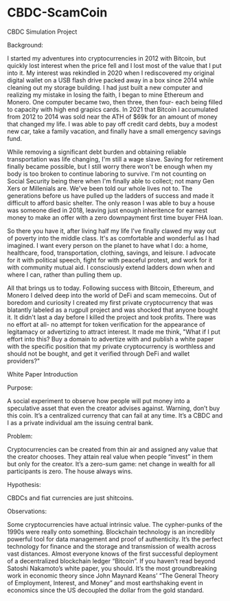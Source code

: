 # CBDC-ScamCoin
CBDC Simulation Project

Background:

I started my adventures into cryptocurrencies in 2012 with Bitcoin, but quickly lost interest when the price fell and I lost most of the value that I put into it.  My interest was rekindled in 2020 when I rediscovered my original digital wallet on a USB flash drive packed away in a box since 2014 while cleaning out my storage building.  I had just built a new computer and realizing my mistake in losing the faith, I began to mine Ethereum and Monero.  One computer became two, then three, then four- each being filled to capacity with high end grapics cards.  In 2021 that Bitcoin I accumulated from 2012 to 2014 was sold near the ATH of $69k for an amount of money that changed my life.  I was able to pay off credit card debts, buy a modest new car, take a family vacation, and finally have a small emergency savings fund.

While removing a significant debt burden and obtaining reliable transportation was life changing, I'm still a wage slave.  Saving for retirement finally became possible, but I still worry there won't be enough when my body is too broken to continue laboring to survive.  I'm not counting on Social Security being there when I'm finally able to collect; not many Gen Xers or Millenials are.  We've been told our whole lives not to.  The generations before us have pulled up the ladders of success and made it difficult to afford basic shelter.  The only reason I was able to buy a house was someone died in 2018, leaving just enough inheritence for earnest money to make an offer with a zero downpayment first time buyer FHA loan.

So there you have it, after living half my life I've finally clawed my way out of poverty into the middle class.  It's as comfortable and wonderful as I had imagined.  I want every person on the planet to have what I do: a home, healthcare, food, transportation, clothing, savings, and leisure. I advocate for it with political speech, fight for with peaceful protest, and work for it with community mutual aid.  I consciously extend ladders down when and where I can, rather than pulling them up.

All that brings us to today.  Following success with Bitcoin, Ethereum, and Monero I delved deep into the world of DeFi and scam memecoins.  Out of boredom and curiosity I created my first private cryptocurrency that was blatantly labeled as a rugpull project and was shocked that anyone bought it.  It didn't last a day before I killed the project and took profits.  There was no effort at all- no attempt for token verification for the appearance of legitamacy or advertizing to attract interest.  It made me think, "What if I put effort into this?  Buy a domain to advertize with and publish a white paper with the specific position that my private cryptocurrency is worthless and should not be bought, and get it verified through DeFi and wallet providers?"  

White Paper Introduction

Purpose: 

A social experiment to observe how people will put money into a speculative asset that even the creator advises against. Warning, don’t buy this coin. It’s a centralized currency that can fail at any time.  It’s a CBDC and I as a private individual am the issuing central bank.

Problem:

Cryptocurrencies can be created from thin air and assigned any value that the creator chooses.  They attain real value when people “invest” in them but only for the creator.  It’s a zero-sum game: net change in wealth for all participants is zero.  The house always wins.

Hypothesis:

CBDCs and fiat currencies are just shitcoins.

Observations:

Some cryptocurrencies have actual intrinsic value.  The cypher-punks of the 1990s were really onto something. Blockchain technology is an incredibly powerful tool for data management and proof of authenticity.  It’s the perfect technology for finance and the storage and transmission of wealth across vast distances.  Almost everyone knows of the first successful deployment of a decentralized blockchain ledger “Bitcoin”.  If you haven’t read beyond Satoshi Nakamoto’s white paper, you should.  It’s the most groundbreaking work in economic theory since John Maynard Keans’ “The General Theory of Employment, Interest, and Money” and most earthshaking event in economics since the US decoupled the dollar from the gold standard.
